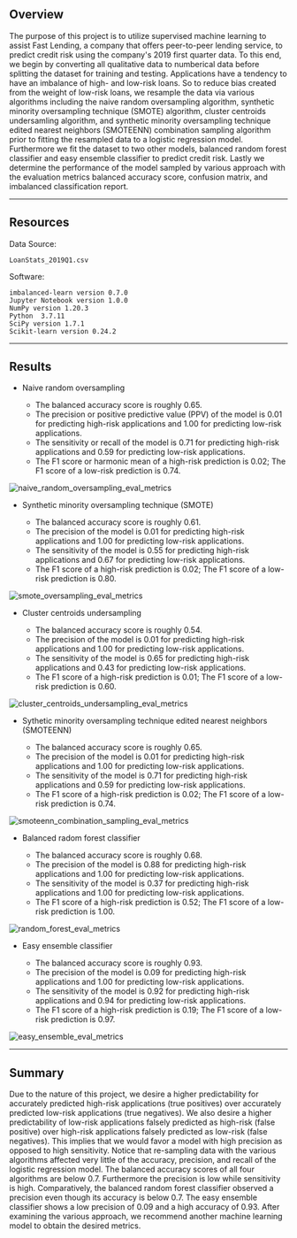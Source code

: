## Overview

The purpose of this project is to utilize supervised machine learning to assist Fast Lending, a company that offers peer-to-peer lending service, to predict credit risk using the company's 2019 first quarter data. To this end, we begin by converting all qualitative data to numberical data before splitting the dataset for training and testing. Applications have a tendency to have an imbalance of high- and low-risk loans. So to reduce bias created from the weight of low-risk loans, we resample the data via various algorithms including the naive random oversampling algorithm, synthetic minority oversampling technique (SMOTE) algorithm, cluster centroids undersamling algorithm, and synthetic minority oversampling technique edited nearest neighbors (SMOTEENN) combination sampling algorithm prior to fitting the resampled data to a logistic regression model. Furthermore we fit the dataset to two other models, balanced random forest classifier and easy ensemble classifier to predict credit risk. Lastly we determine the performance of the model sampled by various approach with the evaluation metrics balanced accuracy score, confusion matrix, and imbalanced classification report.

---

## Resources

Data Source:

    LoanStats_2019Q1.csv

Software:

    imbalanced-learn version 0.7.0
    Jupyter Notebook version 1.0.0
    NumPy version 1.20.3
    Python  3.7.11
    SciPy version 1.7.1
    Scikit-learn version 0.24.2

---

## Results
<!-- Using bulleted lists, describe the balanced accuracy scores and the precision and recall scores of all six machine learning models. Use screenshots of your outputs to support your results. -->

* Naive random oversampling

    - The balanced accuracy score is roughly 0.65.
    - The precision or positive predictive value (PPV) of the model is 0.01 for predicting high-risk applications and 1.00 for predicting low-risk applications.
    - The sensitivity or recall of the model is 0.71 for predicting high-risk applications and 0.59 for predicting low-risk applications.
    - The F1 score or harmonic mean of a high-risk prediction is 0.02; The F1 score of a low-risk prediction is 0.74.

![naive_random_oversampling_eval_metrics](https://user-images.githubusercontent.com/96349090/166645538-2bba12a9-c08f-4814-b1ce-00386786e81b.png)


* Synthetic minority oversampling technique (SMOTE)

    - The balanced accuracy score is roughly 0.61.
    - The precision of the model is 0.01 for predicting high-risk applications and 1.00 for predicting low-risk applications.
    - The sensitivity of the model is 0.55 for predicting high-risk applications and 0.67 for predicting low-risk applications.
    - The F1 score of a high-risk prediction is 0.02; The F1 score of a low-risk prediction is 0.80.

![smote_oversampling_eval_metrics](https://user-images.githubusercontent.com/96349090/166645584-6e9f5139-13b4-41b9-a97b-b1363fd4fd6a.png)


* Cluster centroids undersampling

    - The balanced accuracy score is roughly 0.54.
    - The precision of the model is 0.01 for predicting high-risk applications and 1.00 for predicting low-risk applications.
    - The sensitivity of the model is 0.65 for predicting high-risk applications and 0.43 for predicting low-risk applications.
    - The F1 score of a high-risk prediction is 0.01; The F1 score of a low-risk prediction is 0.60.

![cluster_centroids_undersampling_eval_metrics](https://user-images.githubusercontent.com/96349090/166645646-25065783-76ad-430a-9490-7d0e2f7b7778.png)


* Sythetic minority oversampling technique edited nearest neighbors (SMOTEENN)

    - The balanced accuracy score is roughly 0.65.
    - The precision of the model is 0.01 for predicting high-risk applications and 1.00 for predicting low-risk applications.
    - The sensitivity of the model is 0.71 for predicting high-risk applications and 0.59 for predicting low-risk applications.
    - The F1 score of a high-risk prediction is 0.02; The F1 score of a low-risk prediction is 0.74.

![smoteenn_combination_sampling_eval_metrics](https://user-images.githubusercontent.com/96349090/166645697-72c90ab6-7bbc-4db0-91e9-5712b71b9568.png)


* Balanced radom forest classifier

    - The balanced accuracy score is roughly 0.68.
    - The precision of the model is 0.88 for predicting high-risk applications and 1.00 for predicting low-risk applications.
    - The sensitivity of the model is 0.37 for predicting high-risk applications and 1.00 for predicting low-risk applications.
    - The F1 score of a high-risk prediction is 0.52; The F1 score of a low-risk prediction is 1.00.

![random_forest_eval_metrics](https://user-images.githubusercontent.com/96349090/166645752-c9767b81-8597-48cb-9a8f-dd1d915cc38f.png)


* Easy ensemble classifier

    - The balanced accuracy score is roughly 0.93.
    - The precision of the model is 0.09 for predicting high-risk applications and 1.00 for predicting low-risk applications.
    - The sensitivity of the model is 0.92 for predicting high-risk applications and 0.94 for predicting low-risk applications.
    - The F1 score of a high-risk prediction is 0.19; The F1 score of a low-risk prediction is 0.97.

![easy_ensemble_eval_metrics](https://user-images.githubusercontent.com/96349090/166645796-b76ad771-34e2-4667-8c4f-d64c1a01aa5a.png)


---

## Summary
<!-- Summarize the results of the machine learning models, and include a recommendation on the model to use, if any. If you do not recommend any of the models, justify your reasoning. -->

Due to the nature of this project, we desire a higher predictability for accurately predicted high-risk applications (true positives) over accurately predicted low-risk applications (true negatives). We also desire a higher predictability of low-risk applications falsely predicted as high-risk (false positive) over high-risk applications falsely predicted as low-risk (false negatives). This implies that we would favor a model with high precision as opposed to high sensitivity. Notice that re-sampling data with the various algorithms affected very little of the accuracy, precision, and recall of the logistic regression model. The balanced accuracy scores of all four algorithms are below 0.7. Furthermore the precision is low while sensitivity is high. Comparatively, the balanced random forest classifier observed a precision even though its accuracy is below 0.7. The easy ensemble classifier shows a low precision of 0.09 and a high accuracy of 0.93. After examining the various approach, we recommend another machine learning model to obtain the desired metrics.
